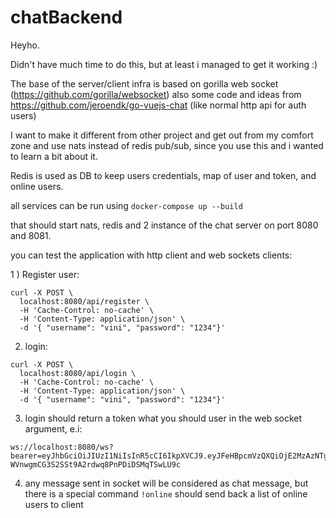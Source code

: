 # chatBackend

Heyho.

Didn't have much time to do this, but at least i managed to get it working :)

The base of the server/client infra is based on gorilla web socket (https://github.com/gorilla/websocket)
also some code and ideas from https://github.com/jeroendk/go-vuejs-chat (like normal http api for auth users)

I want to make it different from other project and get out from my comfort zone and use nats instead of redis pub/sub, since you use this and i wanted to learn a bit about it.

Redis is used as DB to keep users credentials, map of user and token, and online users.


all services can be run using ```docker-compose up --build```

that should start nats, redis and 2 instance of the chat server on port 8080 and 8081.

you can test the application with http client and web sockets clients:


1 ) Register user: 

```	
curl -X POST \
  localhost:8080/api/register \
  -H 'Cache-Control: no-cache' \
  -H 'Content-Type: application/json' \
  -d '{ "username": "vini", "password": "1234"}'
```

2) login:

```
curl -X POST \
  localhost:8080/api/login \
  -H 'Cache-Control: no-cache' \
  -H 'Content-Type: application/json' \
  -d '{ "username": "vini", "password": "1234"}'
```

3) login should return a token what you should user in the web socket argument, e.i:
```
ws://localhost:8080/ws?bearer=eyJhbGciOiJIUzI1NiIsInR5cCI6IkpXVCJ9.eyJFeHBpcmVzQXQiOjE2MzAzNTgzODksIklkIjoiMzA2ODA5ZWItYTMyMi00Yzg0LWE1Y2QtNjMzM2MzNWIwMjZjIiwiTmFtZSI6InZpbmkifQ.EMzM-WVnwgmCG3S2SSt9A2rdwq8PnPDiDSMqTSwLU9c
``` 


4) any message sent in socket will be considered as chat message, but there is a special command `!online` should send back a list of online users to client

